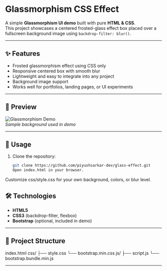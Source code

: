 # Glassmorphism CSS Effect

A simple **Glassmorphism UI demo** built with pure **HTML & CSS**.  
This project showcases a centered frosted-glass effect box placed over a fullscreen background image using `backdrop-filter: blur()`.

---

## ✨ Features

-   Frosted glassmorphism effect using CSS only
-   Responsive centered box with smooth blur
-   Lightweight and easy to integrate into any project
-   Background image support
-   Works well for portfolios, landing pages, or UI experiments

---

## 📸 Preview

![Glassmorphism Demo](https://images.unsplash.com/photo-1532767153582-b1a0e5145009?fm=jpg&q=60&w=1200)  
_Sample background used in demo_

---

## 🚀 Usage

1. Clone the repository:
    ```bash
    git clone https://github.com/piyushsarkar-dev/glass-effect.git
    Open index.html in your browser.
    ```

Customize css/style.css for your own background, colors, or blur level.

## 🛠️ Technologies

-   **HTML5**
-   **CSS3** (backdrop-filter, flexbox)
-   **Bootstrap** (optional, included in demo)

---

## 📂 Project Structure

index.html
css/
├── style.css
└── bootstrap.min.css
js/
├── script.js
└── bootstrap.bundle.min.js

---
